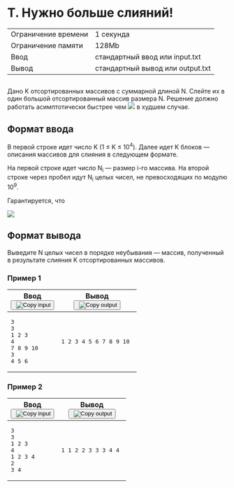 <div class="problem-statement">
   <div class="header">
      <h1 class="title">T. Нужно больше слияний!</h1>
      <table>
         <tbody><tr class="time-limit">
            <td class="property-title">Ограничение времени</td>
            <td>1&nbsp;секунда</td>
         </tr>
         <tr class="memory-limit">
            <td class="property-title">Ограничение памяти</td>
            <td>128Mb</td>
         </tr>
         <tr class="input-file">
            <td class="property-title">Ввод</td>
            <td colspan="1">стандартный ввод или input.txt</td>
         </tr>
         <tr class="output-file">
            <td class="property-title">Вывод</td>
            <td colspan="1">стандартный вывод или output.txt</td>
         </tr>
      </tbody></table>
   </div>
   <h2></h2>
   <div class="legend"><span style="">
         <p>Дано <span class="tex-math-text">K</span> отсортированных массивов с суммарной длиной <span class="tex-math-text">N</span>. Слейте их в один большой отсортированный массив размера <span class="tex-math-text">N</span>. Решение должно работать асимптотически быстрее чем <span class="tex-math-inline"><img class="tex-math" src="/testsys/tex/render/XE9tZWdhKE4gXGxvZyBOKQ==.png"></span> в худшем случае.
         </p></span></div>
   <h2>Формат ввода</h2>
   <div class="input-specification"><span style="">
         <p>В первой строке идет число <span class="tex-math-text">K</span> <span class="tex-math-text">(1 ≤ K ≤ 10<sup>4</sup>)</span>. Далее идет <span class="tex-math-text">K</span> блоков&nbsp;— описания массивов для слияния в следующем формате.
         </p></span><p>На первой строке идет число <span class="tex-math-text">N<sub>i</sub></span>&nbsp;— размер <span class="tex-math-text">i</span>-го массива. На второй строке через пробел идут <span class="tex-math-text">N<sub>i</sub></span> целых чисел, не превосходящих по модулю <span class="tex-math-text">10<sup>9</sup></span>.
      </p>
      <p>Гарантируется, что </p>
      <p>
         </p><div class="tex-math-block"><img class="tex-math" src="/testsys/tex/render/TiA6PSBcc3VtXGxpbWl0c197aSA9IDF9XksgTl9pIFxsZXEgMTBeNg==.png"></div>
      <p></p>
   </div>
   <h2>Формат вывода</h2>
   <div class="output-specification"><span style="">
         <p>Выведите <span class="tex-math-text">N</span> целых чисел в порядке неубывания&nbsp;— массив, полученный в результате слияния <span class="tex-math-text">K</span> отсортированных массивов.
         </p></span></div>
   <h3>Пример 1</h3>
   <table class="sample-tests">
      <thead>
         <tr>
            <th>Ввод<div class="problem__copy-sample"><button class="button button_theme_pseudo button_size_s button_only-icon_yes problem__copy-button problem__copy-button_type_input i-bem" data-bem="{&quot;button&quot;:{}}" role="button" type="button" title="Copy input"><span class="button__text">&nbsp;<img class="image button__icon button__icon_role_copy" src="//yastatic.net/lego/_/La6qi18Z8LwgnZdsAr1qy1GwCwo.gif" alt="Copy input"></span></button></div></th>
            <th>Вывод<div class="problem__copy-sample"><button class="button button_theme_pseudo button_size_s button_only-icon_yes problem__copy-button problem__copy-button_type_output i-bem" data-bem="{&quot;button&quot;:{}}" role="button" type="button" title="Copy output"><span class="button__text">&nbsp;<img class="image button__icon button__icon_role_copy" src="//yastatic.net/lego/_/La6qi18Z8LwgnZdsAr1qy1GwCwo.gif" alt="Copy output"></span></button></div></th>
         </tr>
      </thead>
      <tbody>
         <tr>
            <td><pre>3
3
1 2 3
4
7 8 9 10
3
4 5 6
</pre></td>
            <td><pre>1 2 3 4 5 6 7 8 9 10 
</pre></td>
         </tr>
      </tbody>
   </table>
   <h3>Пример 2</h3>
   <table class="sample-tests">
      <thead>
         <tr>
            <th>Ввод<div class="problem__copy-sample"><button class="button button_theme_pseudo button_size_s button_only-icon_yes problem__copy-button problem__copy-button_type_input i-bem" data-bem="{&quot;button&quot;:{}}" role="button" type="button" title="Copy input"><span class="button__text">&nbsp;<img class="image button__icon button__icon_role_copy" src="//yastatic.net/lego/_/La6qi18Z8LwgnZdsAr1qy1GwCwo.gif" alt="Copy input"></span></button></div></th>
            <th>Вывод<div class="problem__copy-sample"><button class="button button_theme_pseudo button_size_s button_only-icon_yes problem__copy-button problem__copy-button_type_output i-bem" data-bem="{&quot;button&quot;:{}}" role="button" type="button" title="Copy output"><span class="button__text">&nbsp;<img class="image button__icon button__icon_role_copy" src="//yastatic.net/lego/_/La6qi18Z8LwgnZdsAr1qy1GwCwo.gif" alt="Copy output"></span></button></div></th>
         </tr>
      </thead>
      <tbody>
         <tr>
            <td><pre>3
3
1 2 3
4
1 2 3 4
2
3 4
</pre></td>
            <td><pre>1 1 2 2 3 3 3 4 4 
</pre></td>
         </tr>
      </tbody>
   </table>
</div>
